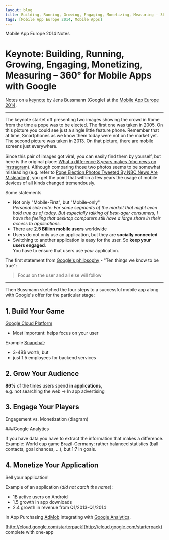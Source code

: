 ```yaml
---
layout: blog
title: Building, Running, Growing, Engaging, Monetizing, Measuring – 360 degree for Mobile Apps with Google (Jens Bussmann)
tags: [Mobile App Europe 2014, Mobile Apps]
---
```


Mobile App Europe 2014 Notes

Keynote: Building, Running, Growing, Engaging, Monetizing, Measuring – 360° for Mobile Apps with Google
===
Notes on a [keynote](http://mobileappeurope.com/talks/building-running-growing-engaging-monetizing-measuring-360-mobile-apps-google/ "Keynote: Building, Running, Growing, Engaging, Monetizing, Measuring – 360° for Mobile Apps with Google")
by Jens Bussmann (Google)
at the [Mobile App Europe 2014](http://mobileappeurope.com/).

---
The keynote startet off presenting two images showing the crowd in Rome from the time a pope was to be elected. The first one was taken in 2005. On this picture you could see just a single little feature phone. Remember that at time, Smartphones as we know them today were not on the market yet. The second picture was taken in 2013. On that picture, there are mobile screens just everywhere.

Since this pair of images got viral, you can easily find them by yourself, but here is the original place: [What a difference 8 years makes (nbc news on instragram)](http://instagram.com/p/W2FCksR9-e/).
Although comparing those two photos seems to be somewhat misleading (e.g. refer to [Pope Election Photos Tweeted By NBC News Are Misleading](http://www.huffingtonpost.ca/2013/03/14/viral-pope-election-photos-nbc-news_n_2878146.html)), you get the point that within a few years the usage of mobile devices of all kinds changed tremendously. 

Some statements

* Not only "Mobile-First", but "Mobile-only"  
  *Personal side note: For some segments of the market that might even hold true as of today. But especially talking of best-ager consumers, I have the feeling that desktop computers still have a large share in their access to applications.* 
* There are **2.5 Billion mobile users** worldwide
* Users do not only use an application, but they are **socially connected**
* Switching to another application is easy for the user. So **keep your users engaged**.  
You have to ensure that users use *your* application.

The first statement from [Google's philosophy](http://www.google.com/about/company/philosophy/ "Google's philosophy") - "Ten things we know to be true":


> Focus on the user and all else will follow

---
Then Bussmann sketched the four steps to a successful mobile app along with Google's offer for the particular stage: 

## 1. Build Your Game
[Google Cloud Platform](https://cloud.google.com/)
  
* Most important: helps focus on your user

Example [Snapchat](https://www.snapchat.com/):

* 3-4B$ worth, but
* just 1.5 employees for backend services

## 2. Grow Your Audience
**86%** of the times users spend **in applications**,  
e.g. not searching the web -> In app advertising

## 3. Engage Your Players

Engagement vs. Monetization (diagram)

###Google Analytics

If you have data you have to extract the information that makes a difference.  
Example: World cup game Brazil-Germany: rather balanced statistics (ball contacts, goal chances, ...), but 1:7 in goals.

## 4. Monetize Your Application

Sell your application!

Example of an application (*did not catch the name*):

* 1B active users on Android
* 1.5 growth in app downloads
* 2.4 growth in revenue from Q1/2013-Q1/2014 

In App Purchasing [AdMob](https://www.google.com/ads/admob/) integrating with [Google Analytics](http://www.google.com/analytics/).

[http://cloud.google.com/starterpack](http://cloud.google.com/starterpack)
complete with one-app